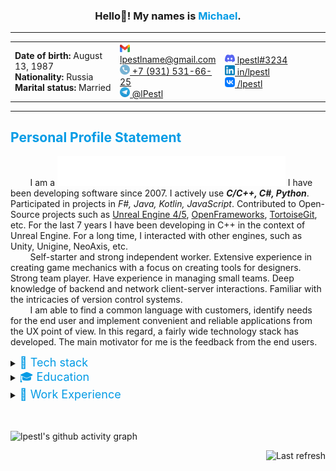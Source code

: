 <!-- HELLO HEADER -->
<h3 align="center">Hello👋! My names is <font color="#039BE5">Michael</font>.</h3>




<!-- CONTACT DETAILS -->
___

<table align="center" width="100%">
  <tr>
    <td width="33.3%">
        <strong>Date of birth:</strong> August 13, 1987 <br />
        <strong>Nationality:</strong> Russia <br />
        <strong>Marital status:</strong> Married <br />
    </td>
    <td width="33.3%">
        <a href="mailto:lpestlname@gmail.com"><img src="images/icons/Gmail_icon_(2020).svg" width=16> lpestlname@gmail.com </a><br />
        <a href="tel:+7-931-531-66-25"><img src="images/icons/Circle-icons-phone.svg" width=16> +7 (931) 531-66-25 </a><br />
        <a href="https://t.me/lPestl"><img src="images/icons/Telegram_logo.svg" width=16> @lPestl </a><br />
    </td>
    <td width="33.3%">
        <a href="https://discordapp.com/users/408238165443477504/"><img src="images/icons/discord-icon.svg" width=16> lpestl#3234 </a><br />
        <a href="https://www.linkedin.com/in/lpestl"><img src="images/icons/LinkedIn_icon.svg" width=16> in/lpestl </a><br />
        <a href="https://vk.com/lpestl"><img src="images/icons/VK_Compact_Logo_(2021-present).svg" width=16> /lpestl </a><br />
    </td>
  </tr>
</table>

___




<!-- PERSONAL PROFILE STATEMENT (ABOUT) -->

## <font color="#039BE5">Personal Profile Statement</font>

&nbsp; &nbsp; &nbsp; &nbsp; I am a <img src="images/typing_text.svg" height=48>
 I have been developing software since 2007. I actively use ***C/C++, C#, Python***. Participated in projects in *F#, Java, Kotlin, JavaScript*. Contributed to Open-Source projects such as [Unreal Engine 4/5](https://github.com/EpicGames/UnrealEngine), [OpenFrameworks](https://github.com/openframeworks/openFrameworks), [TortoiseGit](https://github.com/TortoiseGit/TortoiseGit), etc. For the last 7 years I have been developing in C++ in the context of Unreal Engine. For a long time, I interacted with other engines, such as Unity, Unigine, NeoAxis, etc.  
&nbsp; &nbsp; &nbsp; &nbsp; Self-starter and strong independent worker. Extensive experience in creating game mechanics with a focus on creating tools for designers. Strong team player. Have experience in managing small teams. Deep knowledge of backend and network client-server interactions. Familiar with the intricacies of version control systems.   
&nbsp; &nbsp; &nbsp; &nbsp; I am able to find a common language with customers, identify needs for the end user and implement convenient and reliable applications from the UX point of view. In this regard, a fairly wide technology stack has developed. The main motivator for me is the feedback from the end users.



<!-- TECH STACK -->

<details>
  <summary>
    <font size="4" color="#039BE5">🔧 Tech stack</font>
  </summary>
  <p>
    <hr>
    <table width="100%">
        <tr>
            <td width="50%">
                <em><strong>Programming languages:</strong></em><br />
                - <img alt="C/C++" src="https://img.shields.io/badge/C\C++-009900">, <img alt="C#" src="https://img.shields.io/badge/C%23-009900">, <img alt="Python" src="https://img.shields.io/badge/Python-999900">, <img alt="F#" src="https://img.shields.io/badge/F%23-999900">, <img alt="Java" src="https://img.shields.io/badge/Java-995522">, <img alt="JavaScript" src="https://img.shields.io/badge/JavaScript-993311">, etc.<br />
                <em><strong>Version control:</strong></em><br />
                - <img alt="Git" src="https://img.shields.io/badge/Git-009900">, <img alt="SVN" src="https://img.shields.io/badge/SVN-999900">, <img alt="Perforce" src="https://img.shields.io/badge/Perforce-009900">, <img alt="mercurial" src="https://img.shields.io/badge/mercurial-990000">.<br />
                <em><strong>IDEs:</strong></em><br />
                - <img alt="Visual Studio" src="images/icons/ides/Visual_Studio_Icon_2019.svg" width=24>, <img alt="Visual Studio Code" src="images/icons/ides/Visual_Studio_Code_1.35_icon.svg" width=24>, <img alt="JetBrains Rider" src="images/icons/ides/JetBrains_Rider_Icon.svg" width=24>, <img alt="JetBrains CLion" src="images/icons/ides/Clion.svg" width=24>, <img alt="JetBrains PyCharm" src="images/icons/ides/PyCharm_Icon.svg" width=24>, <img alt="JetBrains IJIdea" src="images/icons/ides/IntelliJ_IDEA_Icon.svg" width=24>, <img alt="Eclipce" src="images/icons/ides/JetBrains_Rider_Icon.svg" width=24>, <img alt="Android Studio" src="images/icons/ides/Android_Studio_Icon_3.6.svg" width=24>, <img alt="RStudio" src="images/icons/ides/Antu_rstudio.svg" width=24>, <img alt="Mono" src="images/icons/ides/Mono_Project_Logo.svg" width=24>, <img alt="XCode" src="images/icons/ides/apple_xcode-icon.svg" width=24>, <img alt="RAD Studio" src="images/icons/ides/rad-studio.png" width=24>.<br />
                <em><strong>Databases:</strong></em><br />
                - <img alt="MongoDB" src="https://img.shields.io/badge/MongoDB-009900">, <img alt="SQL Server" src="https://img.shields.io/badge/SQL%20Server-009900">, <img alt="MySQL" src="https://img.shields.io/badge/MySQL-999900">, <img alt="SQLite" src="https://img.shields.io/badge/SQLite-009900">, <img alt="MS Access" src="https://img.shields.io/badge/MS%20Access-009900">, <img alt="IndexedDB" src="https://img.shields.io/badge/IndexedDB-995522">, <img alt="Paradox" src="https://img.shields.io/badge/Paradox-995522">.<br />
            </td>
            <td width="50%">
                <em><strong>Framework, SDKs, libraries, tools:</strong></em><br />
                - <img alt="DirectX" src="https://img.shields.io/badge/DirectX-999900">, <img alt="OpenGL" src="https://img.shields.io/badge/OpenGL-009900">, <img alt="OpenGLSE" src="https://img.shields.io/badge/OpenGLSE-999900">, <img alt="AndroidSDK" src="https://img.shields.io/badge/AndroidSDK-999900">, <img alt="NDK" src="https://img.shields.io/badge/NDK-999900">, <img alt="OpenCV" src="https://img.shields.io/badge/OpenCV-009900">, <img alt="OpenFrameworks" src="https://img.shields.io/badge/OpenFrameworks-009900">, <img alt="OpenSSL" src="https://img.shields.io/badge/OpenSSL-995522">, <img alt="OpenNN" src="https://img.shields.io/badge/OpenNN-990000">, <img alt="OpenAI" src="https://img.shields.io/badge/OpenAI-990000">, <img alt="TizenSDK" src="https://img.shields.io/badge/TizenSDK-999900">, <img alt="AngularJS" src="https://img.shields.io/badge/AngularJS-995522">, <img alt="SDL2" src="https://img.shields.io/badge/SDL2-999900">, <img alt=".NET Core" src="https://img.shields.io/badge/.NET%20Core-009900">, <img alt=".NET Framework" src="https://img.shields.io/badge/.NET%20Framework-009900">, <img alt="MFC" src="https://img.shields.io/badge/MFC-999900">, <img alt="WPF" src="https://img.shields.io/badge/WPF-009900">, <img alt="MVVM" src="https://img.shields.io/badge/MVVM-009900">, <img alt="Xamarin" src="https://img.shields.io/badge/Xamarin-009900">, <img alt="CLI/CLR" src="https://img.shields.io/badge/CLI\CLR-009900">, <img alt="Win32" src="https://img.shields.io/badge/Win32-995522">, <img alt="WinAPI" src="https://img.shields.io/badge/WINAPI-999900">.<br />
                <em><strong>Engines:</strong></em><br />
                - <img alt="Unreal Engine" src="images/icons/engines/UE_Logo_Black_Centered.svg" width=32>, <img alt="Unigine Engine 2.7" src="images/icons/engines/Unigine.svg" height=24>, <img alt="Unity3d" src="images/icons/engines/unity.png" height=32>, <img alt="Neo Axis" src="images/icons/engines/neoaxis-3d-engine-logo.png" height=32>, <img alt="Cocos2d" src="images/icons/engines/cocos2d.png" height=32>, <img alt="Corona SDK" src="images/icons/engines/corona-sdk-logo.png" height=32>, <img alt="Ogre3d" src="images/icons/engines/Ogre3d-logo.svg" height=32>.<br />
                <em><strong>Application packages:</strong></em><br />
                - <img alt="MathLab" src="https://img.shields.io/badge/MathLAB-009900">, <img alt="MathCAD" src="https://img.shields.io/badge/MathCAD-009900">, <img alt="AutoCAD" src="https://img.shields.io/badge/AutoCAD-999900">, <img alt="3ds Max" src="https://img.shields.io/badge/3ds%20Max-009900">, <img alt="Blender" src="https://img.shields.io/badge/Blender-995522">, <img alt="Photoshop" src="https://img.shields.io/badge/Photoshop-009900">, <img alt="SolidWorks" src="https://img.shields.io/badge/Solid%20Works-995522">, <img alt="ErWin" src="https://img.shields.io/badge/ErWin-009900">, <img alt="BPWin" src="https://img.shields.io/badge/BPWin-009900">, <img alt="Coral Draw" src="https://img.shields.io/badge/Coral%20Draw-999900">.
            </td>
        </tr>
    </table>
    <hr>
  <p>
</details>



<!-- EDUCATION -->

<details>
  <summary>
    <font size="4" color="#039BE5">🎓 Education</font>
  </summary>
  <p>
    <hr>
    <table width="100%">
        <tr>
            <td width="20%">
                <img src="https://img.shields.io/badge/2006-2013-4dc71f"> 
            </td>
            <td width="80%">
                <a href="https://www.amursu.ru/">The Amur State University</a>, Blagoveshchensk <br />
                <a href="https://www.amursu.ru/obrazovanie/fakultety/fmi/">Department of Mathematics and Computer Science</a> <br />
                Master`s Degree in <em><strong>“Automated Information Processing and Control Systems”</strong></em>.<br />
            </td>
        </tr>
    </table>
    <hr>
  </p>
</details>



<!-- WORK EXPERIENCE -->

<details>
  <summary>
    <font size="4" color="#039BE5">👷 Work Experience</font>
  </summary>
  <p>
    <hr>
    <table width="100%">
        <!-- 
        --
        TEMPORAL GAMES 
        --
        -->
        <tr>
            <td width="25%">
                <img src="https://img.shields.io/badge/September%202022-march%202024-4dc71f">
            </td>
            <td width="75%">
                <table align="center" width="100%">
                    <tr>
                        <td>
                            <a href="https://temporal.games/"><img src="images/icons/work/temporal_logo_icon.svg" width=64></a>
                        </td>
                        <td style="width:75%">                  
                            <h1><a href="https://temporal.games/">Temporal Games inc.</a></h1>
                        </td>
                    </tr>
                </table>
            </td>
        </tr>
        <tr>
            <td />
            <td>
                <h2>Senior UE5 Engineer (C++)</h2>
                <em><u>Responsibilities:</u></em><br />
                <li>Implementation of Virtual Beings components and subsystems in Unreal Engine 5 and integration with backend AI solutions using C++;</li>
                <li>adaptation of functionality to work in multiplayer based on the online meta-universe project;</li>
                <li>plugins architecture improvements.</li>
                <br />
                <em><u>Achievements:</u></em><br />
                <li>developed a universal plug-in "State Machine" with a flexible graphical graph editor in UE5 (based on the Behavior tree Editor);</li>
                <li>various state machines for the behavior of virtual characters have been developed and implemented in the project, such as the Dialogue State Machine, the State Behavior Machine, the Emotional State Machine;</li>
                <li>implemented the logic of creating and managing voice chat rooms for virtual characters (AI) and regular users;</li>
                <li>linking and setting up all of the above modules with the visual component of virtual characters, namely lipsync, visemes for literals, gestures, facial emotions, etc.</li>
            </td>
        </tr>
        <!-- 
        --
        VK / MY GAMES 
        --
        -->
        <tr>
            <td width="25%">
                <img src="https://img.shields.io/badge/January%202022-July%202022-007700">
            </td>
            <td width="75%">
                <table align="center" width="100%">
                    <tr>
                        <td>
                            <a href="https://team.vk.company/"><img src="images/icons/VK_Compact_Logo_(2021-present).svg" width=48></a>
                            <a href="https://my.games/"><img src="images/icons/work/mygames.png" width=64></a>
                        </td>
                        <td style="width:75%">                  
                            <h3><a href="https://team.vk.company/">VK</a></h3>
                            <h1><a href="https://my.games/">My.Games Inc.</a></h1>
                        </td>
                    </tr>
                </table>
            </td>
        </tr>
        <tr>
            <td />
            <td>
                <h2>Senior Unreal Engine Developer (UE4/5 C++)</h2>
                <em><u>Responsibilities:</u></em><br />
                <li>direct interaction with the Art Department and Game Designers to collect requests for the development of new tools and new game mechanics;</li>
                <li>formation of technical specifications upon request and planning;</li>
                <li>development and integration of new tools for designers.</li>
                <br />
                <em><u>Achievements:</u></em><br />
                <li>developed a standalone plugin for UE4/5 (independent of the main game code) QuestSystem, for creating and editing game quests consisting of quest stages. The quest editor is presented as a graph editor inside UE4/5 (based on the Behavior tree Editor);</li>
                <li>various state machines for the behavior of virtual characters have been developed and implemented in the project, such as the Dialogue State Machine, the State Behavior Machine, the Emotional State Machine;</li>
                <li>developed the Unreal Editor extension for managing NPC Camps (these are certain points on the map with dynamic NPC spawn and rewards for overcoming them);</li>
                <li>developed the Unreal Editor extension to create and configure universal PuzzleLikeActivities in the game.</li>
            </td>
        </tr>
        <!-- 
        --
        LESTA / WARGAMING 
        --
        -->
        <tr>
            <td width="25%">
                <img src="https://img.shields.io/badge/July%202019-January%202022-779900">
            </td>
            <td width="75%">
                <table align="center" width="100%">
                    <tr>
                        <td>
                            <a href="https://lesta.ru/"><img src="images/icons/work/lesta-logo.jpg" width=48></a>
                            <a href="https://wargaming.com/"><img src="images/icons/work/Wargaming_Logo.svg" width=64></a>
                        </td>
                        <td style="width:75%">                  
                            <h3><a href="https://lesta.ru/">Lesta Studio</a></h3>
                            <h1><a href="https://wargaming.com/">Wargaming Saint Peterburg</a></h1>
                        </td>
                    </tr>
                </table>
            </td>
        </tr>
        <tr>
            <td />
            <td>
                <h2>Generalist programmer/Tech & Tools department</h2>
                <em><u>Achievements:</u></em><br />
                <li>developed of a server API for automating game playtests (Python, flask, docker-compose, elasticsearch, logstash, kibana);</li>
                <li>developed of a client application for automating playtests (WPF, monotorrent, API integration for interacting with Jenkins, Team City);</li>
                <li>developed of utilities for setting control points for cameras in Unreal Engine 4 (UE4, Bluetilities widgets);</li>
                <li>developed of module GitSourceControl with visualization of different branches, the ability to switch between branches in the editor, the ability to use LFS features to lock / unlock binary files (UE4 / C++);</li>
                <li>developed of a utility for exporting data assets to json format and dynamically generating new data assets from json (import) (UE4 / C++);</li>
                <li>participation in the implementation of the gameplay functionality of the new AAA game in the sci-fi setting (UE4 / C++).</li>
            </td>
        </tr>
        <!-- 
        --
        FREELANCE 2019 
        --
        -->
        <tr>
            <td width="25%">
                <img src="https://img.shields.io/badge/February%202019-July%202019-FFFF00">
            </td>
            <td width="75%">
                <h1><a href="https://freelance.habr.com/freelancers/lpestl/">Freelance</a></h1>
            </td>
        </tr>
        <tr>
            <td />
            <td>
                <h2>Software engineer</h2>
                <em><u>Achievements:</u></em><br />
                <li>development of interactive VR presentation for new generation trains Hyperloop (Unreal Engine 4, Blueprints);</li>
                <li>participation in the development of add-ons for OpenFrameworks (open source) (C/C ++);</li>
                <li>development of a WPF application for diagrams of the sequence of execution of scripts (.Net C# WPF).</li>
            </td>
        </tr>
        <!-- 
        --
        RUBIUS GROUP LLC 
        --
        -->
        <tr>
            <td width="25%">
                <img src="https://img.shields.io/badge/April%202018-February%202019-995522">
            </td>
            <td width="75%">
                 <table align="center" width="100%">
                    <tr>
                        <td>
                            <a href="https://rubius.com/"><img src="images/icons/work/rubius-logo.png" width=64></a>
                        </td>
                        <td style="width:75%">                  
                            <h1><a href="https://rubius.com/">Rubius Group LLC</a></h1>
                        </td>
                    </tr>
                </table>
            </td>
        </tr>
        <tr>
            <td />
            <td>
                <h2>Category 1 programmer (Lead software engineer)</h2>
                <em><u>Achievements:</u></em><br />
                <li>developed a desktop client for a client-server engineering application for civil construction work visualization;</li>
                <li>developed of SDK for integrating Unigine Engine 2.7 render core into the .NET applications (C#, C++);</li>
                <li>developed of an application (WPF, DevExpress, SQL Server, Paradox 7.x) for monitoring and vibration diagnostics for DRG electric motors;</li>
                <li>developed of an application to demonstrate the internal structure of various engines, visualized using CAD models (Unreal Engine / C++).</li>
            </td>
        </tr>
        <!-- 
        --
        OctoBox Interactive 
        --
        -->
        <tr>
            <td width="25%">
                <img src="https://img.shields.io/badge/January%202018-April%202018-993300">
            </td>
            <td width="75%">
                 <table align="center" width="100%">
                    <tr>
                        <td>
                            <a href="https://octoboxint.com/"><img src="images/icons/work/octobox.png" width=72></a>
                        </td>
                        <td style="width:75%">                  
                            <h1><a href="https://octoboxint.com/">OctoBox Interactive</a></h1>
                        </td>
                    </tr>
                </table>
            </td>
        </tr>
        <tr>
            <td />
            <td>
                <h2>Unreal Engine Programmer</h2>
                <em><u>Achievements:</u></em><br />
                <li>developed the functional part of the game "Knights VR" for Oculus and Vive;</li>
                <li>developed mechanics for controlling a horse rider for VR;</li>
                <li>several QTE minigames were developed for equestrian tournaments of the Middle Ages.</li>
            </td>
        </tr>
        <!-- 
        --
        LANIT-TERCOM 
        --
        -->
        <tr>
            <td width="25%">
                <img src="https://img.shields.io/badge/August%202015-April%202017-991100">
            </td>
            <td width="75%">
                 <table align="center" width="100%">
                    <tr>
                        <td>
                            <a href="https://lanit-tercom.ru/"><img src="images/icons/work/logo-lanit-tercom.png" height=64></a>
                        </td>
                        <td>                  
                            <h1><a href="https://lanit-tercom.ru/">LANIT-TERCOM</a></h1>
                        </td>
                    </tr>
                </table>
            </td>
        </tr>
        <tr>
            <td />
            <td>
                <h2>Lead software engineer</h2>
                <em><u>Responsibilities:</u></em><br />
                <li>liaison with overseas customers;</li>
                <li>coordination of software requirements specifications;</li>
                <li>leading the design and development process;</li>
                <li>providing support for the end product.</li><br />
                <em><u>Achievements:</u></em><br />
                <li>developed the mobile game “VR Adventures of Pirate Cat” and published it on Google Play (Unity3D 4-5, Facebook SDK);</li>
                <li>developed an application called Tennis Manager for the Samsung Gear S2 smart watch (TizenSDK, JS, Angular);</li>
                <li>developed a full-fledged Facebook plug-in for Unreal Engine 4 for Windows (UE4/C++);</li>
                <li>developed various applications for VR HTC Vive using Unreal Engine 4.</li>
            </td>
        </tr>
        <!-- 
        --
        HitekLab Light Technologies LLC
        --
        -->
        <tr>
            <td width="25%">
                <img src="https://img.shields.io/badge/December%202013-June%202014-990000">
            </td>
            <td width="75%">
                 <table align="center" width="100%">
                    <tr>
                        <td>
                            <a href="http://hiteklab.ru/"><img src="images/icons/work/hiteklogo3.png"></a>
                        </td>
                        <td>                  
                            <h1><a href="http://hiteklab.ru/">HitekLab Light Technologies LLC</a></h1>
                        </td>
                    </tr>
                </table>
            </td>
        </tr>
        <tr>
            <td />
            <td>
                <h2>C/C++ programmer</h2>
                <em><u>Responsibilities:</u></em><br />
                <li>developed and supported software for controlling an interactive floor projection system;</li>
                <li> provided support to users of the interactive systems;</li><br />
                <em><u>Achievements:</u></em><br />
                <li>developed an interactive augmented reality project for The Blagoveshchensk 2014 Day event;</li>
                <li>developed a computer vision controlled video surveillance system to expand the capabilities of interactive floor projection software based on OpenCV C/C++ libraries;</li>
                <li>developed visual effects for the interactive floor projection system in C/C++ based on openFrameworks and using OpenGL;</li>
                <li>developed software in C/C++ for controlling an interactive showcase system;</li>
                <li>developed software in C/C++ for controlling an interactive kid’s playdesk system.</li>
            </td>
        </tr>
        <!-- 
        --
        Thematica
        --
        -->
        <tr>
            <td width="25%">
                <img src="https://img.shields.io/badge/July%202012-June%202013-990000">
            </td>
            <td width="75%">
                 <table align="center" width="100%">
                    <tr>
                        <td>
                            <a href="http://thematica.info/"><img src="images/icons/work/thematica.png" height=72></a>
                        </td>
                        <td>                  
                            <h1><a href="http://thematica.info/">Thematica</a></h1>
                        </td>
                    </tr>
                </table>
            </td>
        </tr>
        <tr>
            <td />
            <td>
                <h2>Game developer</h2>
                <u>Achievements:</u></em><br />
                <li>developed the game "Guess the Dress!" for iOs in X-Code using Objective-C;</li>
                <li>adapted the game "Guess the Dress!" for Android in Unity3d using C#;</li>
                <li>developed the game "Cars in Sandbox" for iOs in X-Code using Objective-C;</li>
                <li>adapted the game "Cars in Sandbox" for Android in Unity3d using C #;</li>
                <li>developed 3 other games (not released) for Android in Unity3d.</li>
            </td>
        </tr>
    </table>
    <hr>
    <p>
    <br />
    <details>
        <summary>
            <font size="4" color="#039BE5">Experience in related fields</font>
        </summary>
        <p>
        <table width="100%">
            <!-- 
            --
            FREELANCE
            --
            -->
            <tr>
                <td width="25%">
                    <img src="https://img.shields.io/badge/April%202017-January%202018-FFFF00"><br />
                    <img src="https://img.shields.io/badge/September%202006-August%202015-FF0000">
                </td>
                <td width="75%">
                    <h1><a href="https://freelance.habr.com/freelancers/lpestl/">Freelance</a></h1>
                </td>
            </tr>
            <tr>
                <td />
                <td>
                    <h2>Software engineer</h2>
                    <em><u>Achievements:</u></em><br />
                    <li>developed the software and related documentation for a master's thesis titled “Designing a Fuzzy Logic-Based Medical Diagnostics Information System”;</li>
                    <li>developed a centralized automated system for processing court applications and SMS notices for the Amur Region Lawyer Bar Association;</li>
                    <li>participated in the development of a mobile app that incorporated a 2D game: developed the UI for game scenes in CocosSharp; developed a module for connecting to device sensors via Bluetooth Low Energy;</li>
                    <li>developed an app core in F# linked to Xamarin.Forms;</li>
                    <li>developed an automated information system (AIS) called “A Multi-Platform Catalogue of Low Poly Models”. It was made in Unity3d in C#, and an SQLite database was built. 3dsMax was used in the development process;</li>
                    <li>developed a software program called “Visualization of 3D Models in Computer Graphics”. It was made in Microsoft Visual Studio in C++ using Win32App, DirectX 9;</li>
                    <li>developed a game titled “Endless maze” for the Android mobile platform. It was made in Unity3d in C#;</li>
                    <li>developed a software program called “Program for Computing a Theoretical Micrograph of the Raster Image of the Domain Structure of Ferroelectrics”. It was made in Microsoft Visual Studio in C++ using WinForms, CLR, .NET framework and the OpenCV computer vision library;</li>
                    <li>developed a software program and a database called “Short-Term Forecasting of Currency Exchange Rates”. It was made in Embarcadero RAD Studio in C++ using ADO technologies. The DB was made in Microsoft Access;</li>
                    <li>developed a software program called “Automated Optimization of Production Processes Using Linear Programming Tasks”. It was made in Embarcadero RAD Studio in C++;</li>
                    <li>developed a software program called “Visualization of Geometric Deterministic Fractals”. It was made in Microsoft Visual Studio in C++ using MFC technologies;</li>
                    <li> developed visual effects for an “interactive floor” system. It was made in Microsoft Visual Studio in C++ using the openFrameworks, SDL and OpenGL libraries;</li>
                    <li>developed a software program for an Augmented Reality management system. It was made in Microsoft Visual Studio in C++ using openFrameworks, ARtoolKitPlus, Vuforia libraries;</li>
                    <li>developed a software program called "Visualization of Throwing a Sphere in a Vacuum”. It was made in Embarcadero RAD Studio in C++ using OpenGL v1;</li>
                    <li>developed a client / server chat software. It was made in Embarcadero RAD Studio in C++ using TCP/IP technologies;</li>
                    <li>plus lots of other sundry projects.</li>
                </td>
            </tr>
            <hr>    
            <!-- 
            --
            AldanzolotoBank 
            --
            -->
            <tr>
                <td width="25%">
                    <img src="https://img.shields.io/badge/December%202014-May%202015-FF5522">
                </td>
                <td width="75%">
                    <table align="center" width="100%">
                        <tr>
                            <td>
                                <a href="https://www.azbank.ru/"><img src="images/icons/work/aldanzolotobank-priznan-bankrotom.png" width=128></a>
                            </td>
                            <td style="width:75%">                  
                                <h1><a href="https://www.azbank.ru/">AldanzolotoBank</a></h1>
                            </td>
                        </tr>
                    </table>
                </td>
            </tr>
            <tr>
                <td />
                <td>
                    <h2>Head of Information Security and New Technologies</h2>
                    <em><u>Responsibilities:</u></em><br />
                    <li>information security assurance in a banking institution in compliance with Bank of Russia standard STO BR IBBS-1.0-2014.</li>
                    <br />
                    <em><u>Achievements:</u></em><br />
                    <li>a self-assessment of the lending institution was conducted in accordance with STO BR IBBS-1.0-2014;</li>
                    <li>the lending institution obtained a license as required by RF Government Resolution No. 313 of April 16, 2012, and guidance on the licensed activity;</li>
                    <li>automatic exchange of information with the Federal Tax Service was set up and “Corporate Taxpayer” software was deployed;</li>
                    <li>internal bank documents (bylaws, guidelines, logs, etc.) were prepared and implemented.</li>
                </td>
            </tr>
            <!-- 
            --
            Yakutia Railways OJSC 
            --
            -->
            <tr>
                <td width="25%">
                    <img src="https://img.shields.io/badge/June%202014-November%202014-ff0000">
                </td>
                <td width="75%">
                    <table align="center" width="100%">
                        <tr>
                            <td>
                                <a href="https://rw-y.ru/"><img src="images/icons/work/zhdya-logo.jpg" width=128></a>
                            </td>
                            <td style="width:75%">                  
                                <h1><a href="https://rw-y.ru/">Yakutia Railways OJSC</a></h1>
                            </td>
                        </tr>
                    </table>
                </td>
            </tr>
            <tr>
                <td />
                <td>
                    <h2>Data processing center engineer</h2>
                    <em><u>Responsibilities:</u></em><br />
                    <li>provided support for and further developed an existing Production Enterprise Management configuration  in 1C.</li>
                    <br />
                    <em><u>Achievements:</u></em><br />
                    <li>developed software for automating enterprise network management and administration processes in Microsoft Visual Studio in C++ using WinForm, CLR, .Net Framework 4 technologies;</li>
                    <li>rolled out and followed up the developed software;</li>
                    <li>developed a module for processing XML messages in a Production Enterprise Management configuration;</li>
                    <li>LAN installation;</li>
                    <li>provided technical support for other employees.</li>
                </td>
            </tr>
            <!-- 
            --
            The Amur Consumer Cooperative Union
            --
            -->
            <tr>
                <td width="25%">
                    <img src="https://img.shields.io/badge/July%202013-November%202013-ff0000">
                </td>
                <td width="75%">
                    <table align="center" width="100%">
                        <tr>
                            <td>
                                <a href="http://amur-28.ru/"><img src="images/icons/work/amur-oblpotrebsouz-logo.jpg" width=128></a>
                            </td>
                            <td style="width:75%">                  
                                <h1><a href="http://amur-28.ru/">The Amur Consumer Cooperative Union</a></h1>
                            </td>
                        </tr>
                    </table>
                </td>
            </tr>
            <tr>
                <td />
                <td>
                    <h2>System administrator</h2>
                    <em><u>Responsibilities:</u></em><br />
                    <li>made field trips to various locations in the region to ensure full automation of retail outlets;</li>
                    <li>installed and commissioned cashier equipment;</li>
                    <li>LAN installation;</li>
                    <li>set up, supported and hooked up local outlet databases to a distributed regional database based on a configuration in “1C: Rarus”.</li>
                    <br />
                    <em><u>Achievements:</u></em><br />
                    <li>set up, supported and hooked up the regional database to a distributed RF database based on a configuration in “1C: Rarus”;</li>
                    <li>set up two district databases (in Tambovsky and Zavitinsky districts), supported and hooked up the databases to a distributed regional database based on a configuration in “1C: Rarus”;</li>
                    <li>installed and set up cashier equipment, provided follow up support for 6 retail outlets.</li>
                </td>
            </tr>
            <!-- 
            --
            The Octyabrsky Revolution Shipyard 
            --
            -->
            <tr>
                <td width="25%">
                    <img src="https://img.shields.io/badge/December%202011-February%202012-ff0000">
                </td>
                <td width="75%">
                    <table align="center" width="100%">
                        <tr>
                            <td>
                                <a href="https://amurnelma.ru/"><img src="images/icons/work/amur-shipyard.jpg" width=64></a>
                            </td>
                            <td style="width:75%">                  
                                <h1><a href="https://amurnelma.ru/">The Octyabrsky Revolution Shipyard</a></h1>
                            </td>
                        </tr>
                    </table>
                </td>
            </tr>
            <tr>
                <td />
                <td>
                    <h2>Software engineer</h2>
                    <li>built, developed and implemented databases based on a new configuration in “1S: Enterprise”;</li>
                    <li>office equipment repair and maintenance;</li>
                    <li>LAN installation.</li>
                </td>
            </tr>
            <!-- 
            --
            Amur Construction Fair LLC 
            --
            -->
            <tr>
                <td width="25%">
                    <img src="https://img.shields.io/badge/June%202010-September%202010-ff0000">
                </td>
                <td width="75%">
                    <table align="center" width="100%">
                        <tr>
                            <td>
                                <a href="https://asyastroy.ru/"><img src="images/icons/work/amur-asya-logo.jpg" width=72></a>
                            </td>
                            <td style="width:75%">                  
                                <h1><a href="https://asyastroy.ru/">Amur Construction Fair LLC</a></h1>
                            </td>
                        </tr>
                    </table>
                </td>
            </tr>
            <tr>
                <td />
                <td>
                    <h2>System administrator</h2>
                    <li>database support and maintenance;</li>
                    <li>retail equipment maintenance and repair;</li>
                    <li>LAN installation.</li>
                </td>
            </tr>
        </table>
        <p>
    </details>
    <p>
</details>
<br />
<br />

<!-- SOME INFOGRAPHICS -->

![lpestl's github activity graph](https://github-readme-activity-graph.vercel.app/graph?username=lpestl&theme=github-compact)


<!-- 
<img src="https://github-readme-stats.vercel.app/api?username=lpestl&show_icons=true&theme=transparent">
 -->




<!-- ASCII ART -->

<!-- 
```Diff
+           ██╗      ██████╗ ███████╗███████╗████████╗  ██╗      
+           ██║      ██╔══██╗██╔════╝██╔════╝╚══██╔══╝  ██║      
+           ██║      ██████╔╝█████╗  ███████╗   ██║     ██║      
+           ██║      ██╔═══╝ ██╔══╝  ╚════██║   ██║     ██║      
+           ██████╗  ██║     ███████╗███████║   ██║     ██████╗  
+           ╚═════╝  ╚═╝     ╚══════╝╚══════╝   ╚═╝     ╚═════╝  
```
 -->





<!-- LAST COMMIT BADGE -->

<p align="right">
<img alt="Last refresh" src="https://img.shields.io/github/last-commit/lpestl/lpestl/main">
